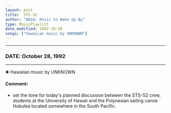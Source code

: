 ```yaml
---
layout: post
title:  STS-52
author: "NASA: Music to Wake Up By"
type: MusicPlaylist
date_modified: 1992-10-28
songs: ["Hawaiian music by UNKNOWN"]
---
```


----
### DATE: October 28, 1992
----
✺ Hawaiian music by UNKNOWN

#### Comment:
* set the tone for today's planned discussion between the STS-52 crew, students at the University of Hawaii and the Polynesian sailing canoe Hokulea located somewhere in the South Pacific.



<br/>
<center>
	<a target="_blank"
	   href="https://twitter.com/intent/tweet?hashtags=Space,NASA,Playlist,NASAWakeupCalls,SpaceProgram&text={{ page.author}}, '{{ page.songs.first }}' {{ page.title }}, {{ page.date | date: '%B %d, %Y' }}. {{ site.url }}{{ page.url }} @nasawakeupcalls">
	   <i class="fab fa-twitter" alt="Tweet this page" style="font-size: 1.3em;"></i>
	</a>
	&nbsp; 	<i class="fas fa-user-astronaut" style="font-size: 1.5em;"></i> &nbsp;
    <a type="amzn" search="'Hawaiian music by UNKNOWN'" category="popular music">
        <i class="fab fa-amazon" style="font-size: 1.3em;"></i>
    </a>
</center>
